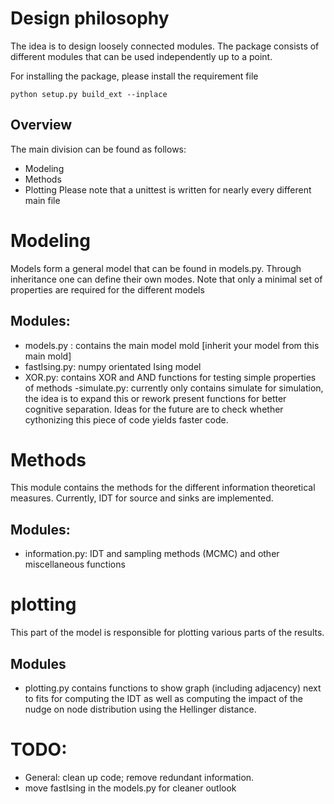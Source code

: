 # Design philosophy

The idea is to design loosely connected modules. The package consists
of different modules that can be used independently up to a point.

For installing the package, please install the requirement file

`python setup.py build_ext --inplace`

## Overview
The main division can be found as follows:
- Modeling
- Methods
- Plotting
Please note that a unittest is written for nearly every different main file
# Modeling
Models form a general model that can be found in models.py. Through inheritance
one can define their own modes. Note that only a minimal set of properties are required
for the different models

## Modules:
- models.py : contains the main model mold [inherit your model from this main mold]
- fastIsing.py: numpy orientated Ising model
- XOR.py: contains XOR and AND functions for testing simple properties of methods
-simulate.py: currently only contains simulate for simulation, the idea is to expand this
or rework present functions for better cognitive separation. Ideas for the future are to check
whether cythonizing this piece of code yields faster code.

# Methods
This module contains the methods for the different information theoretical measures.
Currently, IDT for source and sinks are implemented.

## Modules:
- information.py: IDT and sampling methods (MCMC) and other miscellaneous functions

# plotting
This part of the model is responsible for plotting various parts of the results.


## Modules
- plotting.py contains functions to show graph (including adjacency) next to fits for
computing the IDT as well as computing the impact of the nudge on node distribution using
the Hellinger distance.


# TODO:
- General: clean up code; remove redundant information.
- move fastIsing in the models.py for cleaner outlook
